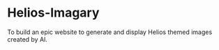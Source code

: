 # Helios-Imagary
To build an epic website to generate and display Helios themed images created by AI. 
